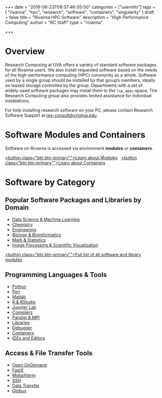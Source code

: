 +++
date = "2019-06-23T08:37:46-05:00"
categories = ["userinfo"]
tags = [
  "rivanna",
  "hpc",
  "research",
  "software",
  "containers",
  "singularity"
]
draft = false
title = "Rivanna HPC Software"
description = "High Performance Computing"
author = "RC Staff"
type = "rivanna"

+++

# Overview

<p class="lead">Research Computing at UVA offers a variety of standard software packages for all Rivanna users. We also install requested software based on the needs of the high-performance computing (HPC) community as a whole. Software used by a single group should be installed by that group’s members, ideally on leased storage controlled by the group. Departments with a set of widely-used software packages may install them to the <code>lsp_apps</code> space. The Research Computing group also provides limited assistance for individual installations.</p>
<p class="lead">For help installing research software on your PC, please contact Research Software Support at <a href="mailto:res-consult@virginia.edu">res-consult@virginia.edu</a>.</p>

# Software Modules and Containers

Software on Rivanna is accessed via environment **modules** or **containers**.

<a href="/userinfo/rivanna/software/modules/"><button class="btn btn-primary"">Learn about Modules</button></a> &nbsp;
<a href="/userinfo/rivanna/software/containers/"><button class="btn btn-primary"">Learn about Containers</button></a>

# Software by Category

## Popular Software Packages and Libraries by Domain

* [Data Science & Machine Learning](/userinfo/rivanna/software/machine-learning)
* [Chemistry](/userinfo/rivanna/software/chemistry)
* [Engineering](/userinfo/rivanna/software/engineering)
* [Biology & Bioinformatics](/userinfo/rivanna/software/bioinformatics)
* [Math & Statistics](/userinfo/rivanna/software/math-statistics)
* [Image Processing & Scientific Visualization](/userinfo/rivanna/software/imageprocessing)

<a href="/userinfo/rivanna/software/complete-list/"><button class="btn btn-primary"">Full list of all software and library modules</button></a>

## Programming Languages & Tools

* [Python](/userinfo/rivanna/software/python)
* [Perl](/userinfo/rivanna/software/perl)
* [Matlab](/userinfo/rivanna/software/matlab)
* [R & RStudio](/userinfo/rivanna/software/r)
* [Jupyter Lab](/userinfo/rivanna/software/jupyterlab)
* [Compilers](/userinfo/rivanna/software/compilers)
* [Parallel & MPI](/userinfo/rivanna/software/mpi)
* [Libraries](/userinfo/rivanna/software/libraries)
* [Debugger](/userinfo/rivanna/software/totalview)
* [Containers](/userinfo/rivanna/software/containers)
* [IDEs and Editors](/userinfo/rivanna/software/ide)

## Access & File Transfer Tools

* [Open OnDemand](/userinfo/rivanna/login/#web-based-access)
* [FastX](/userinfo/rivanna/login/#remote-desktop-access)
* [MobaXterm](/userinfo/rivanna/mobaxterm/)
* [SSH](/userinfo/rivanna/login/#secure-shell-access-ssh)
* [Data Transfer](/userinfo/data-transfer)
* [Globus](/userinfo/globus/)

